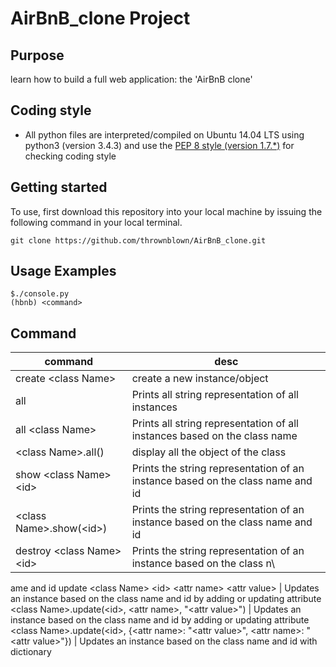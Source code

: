 # AirBnB_clone Project
## Purpose
learn how to build a full web application: the 'AirBnB clone'

## Coding style
- All python files are interpreted/compiled on Ubuntu 14.04 LTS using python3 (version 3.4.3) and use the [PEP 8 style (version 1.7.*)](https://github.com/PyCQA/pycodestyle) for checking coding style

## Getting started
To use, first download this repository into your local machine by issuing the following command in your local terminal. 
```
git clone https://github.com/thrownblown/AirBnB_clone.git
```
## Usage Examples
```
$./console.py 
(hbnb) <command>
```

## Command
command | desc
--- | ---
create \<class Name\> | create a new instance/object
all | Prints all string representation of all instances
all \<class Name\> | Prints all string representation of all instances based on the class name
\<class Name\>.all() | display all the object of the class
show \<class Name\> \<id\> | Prints the string representation of an instance based on the class name and id
\<class Name\>.show(\<id\>) | Prints the string representation of an instance based on the class name and id
destroy \<class Name\> \<id\> | Prints the string representation of an instance based on the class n\
ame and id
update \<class Name\> \<id\> \<attr name\> \<attr value\> | Updates an instance based on the class name and id by adding or updating attribute
\<class Name\>.update(\<id\>, \<attr name\>, "\<attr value\>") | Updates an instance based on the class name and id by adding or updating attribute
\<class Name\>.update(\<id\>, {\<attr name\>: "\<attr value\>", \<attr name\>: "\<attr value\>"}) | Updates an instance based on the class name and id with dictionary

